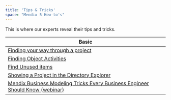 ```yaml
---
title: 'Tips & Tricks'
space: "Mendix 5 How-to's"
---
```


This is where our experts reveal their tips and tricks.

| Basic
| ---------------------------------
| [Finding your way through a project](/howto50/finding-your-way-through-a-project)
| [Finding Object Activities](/howto50/finding-object-activities)
| [Find Unused items](/howto50/finding-unused-items)
| [Showing a Project in the Directory Explorer](/howto50/showing-a-project-in-the-directory-in-explorer)
| [Mendix Business Modeling Tricks Every Business Engineer Should Know (webinar)](http://www.mendix.com/videos/mendix-business-modeling-tricks-every-business-engineer-know-bailey-everitt-mendix-solutions-consultant/)
